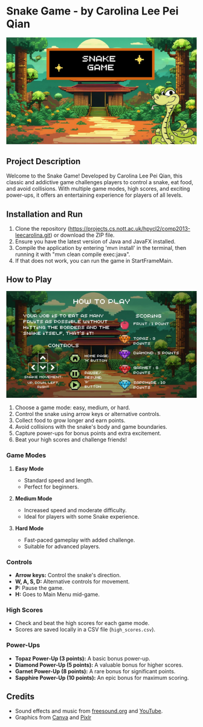 # Snake Game - by Carolina Lee Pei Qian

![Game Screenshot 1](/src/main/resources/Img/start-scene-bg.jpg)

## Project Description

Welcome to the Snake Game! Developed by Carolina Lee Pei Qian, this classic and addictive game challenges players to control a snake, eat food, and avoid collisions. With multiple game modes, high scores, and exciting power-ups, it offers an entertaining experience for players of all levels.

## Installation and Run

1. Clone the repository (https://projects.cs.nott.ac.uk/hpycl2/comp2013-leecarolina.git) or download the ZIP file.
2. Ensure you have the latest version of Java and JavaFX installed.
3. Compile the application by entering 'mvn install' in the terminal, then running it with "mvn clean compile exec:java".
5. If that does not work, you can run the game in StartFrameMain.

## How to Play
![Game Screenshot 1](/src/main/resources/Img/instruction-page.jpg)

1. Choose a game mode: easy, medium, or hard.
2. Control the snake using arrow keys or alternative controls.
3. Collect food to grow longer and earn points.
4. Avoid collisions with the snake's body and game boundaries.
5. Capture power-ups for bonus points and extra excitement.
6. Beat your high scores and challenge friends!

### Game Modes

1. **Easy Mode**
    - Standard speed and length.
    - Perfect for beginners.

2. **Medium Mode**
    - Increased speed and moderate difficulty.
    - Ideal for players with some Snake experience.

3. **Hard Mode**
    - Fast-paced gameplay with added challenge.
    - Suitable for advanced players.

### Controls

- **Arrow keys:** Control the snake's direction.
- **W, A, S, D:** Alternative controls for movement.
- **P:** Pause the game.
- **H:** Goes to Main Menu mid-game.

### High Scores

- Check and beat the high scores for each game mode.
- Scores are saved locally in a CSV file (`high_scores.csv`).

### Power-Ups

- **Topaz Power-Up (3 points):** A basic bonus power-up.
- **Diamond Power-Up (5 points):** A valuable bonus for higher scores.
- **Garnet Power-Up (8 points):** A rare bonus for significant points.
- **Sapphire Power-Up (10 points):** An epic bonus for maximum scoring.

## Credits

- Sound effects and music from [freesound.org](https://freesound.org/) and [YouTube](https://www.youtube.com/).
- Graphics from [Canva](https://www.canva.com/en_gb/) and [Pixlr](https://pixlr.com/image-generator/)

